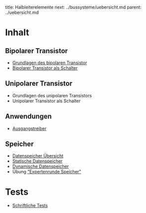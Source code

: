title: Halbleiterelemente
next: ../bussysteme/uebersicht.md
parent: ../uebersicht.md

# Inhalt
## Bipolarer Transistor
* [Grundlagen des bipolaren Transistor]({filename}bipolarer_transistor.md)
* [Bipolarer Transistor als Schalter]({filename}bipolarer_transistor_schalter.md)

## Unipolarer Transistor
* Grundlagen des unipolaren Transistors
* Unipolarer Transistor als Schalter
## Anwendungen
* [Ausgangstreiber]({filename}ausgangstreiber.md)
## Speicher
* [Datenspeicher Übersicht]({filename}datenspeicher.md)
* [Statische Datenspeicher]({filename}statische_datenspeicher.md)
* [Dynamische Datenspeicher]({filename}dynamische_datenspeicher.md)
* Übung ["Expertenrunde Speicher"]({filename}halbleiterspeicher.compress)

# Tests
* [Schriftliche Tests]({filename}test_transistor.md)
